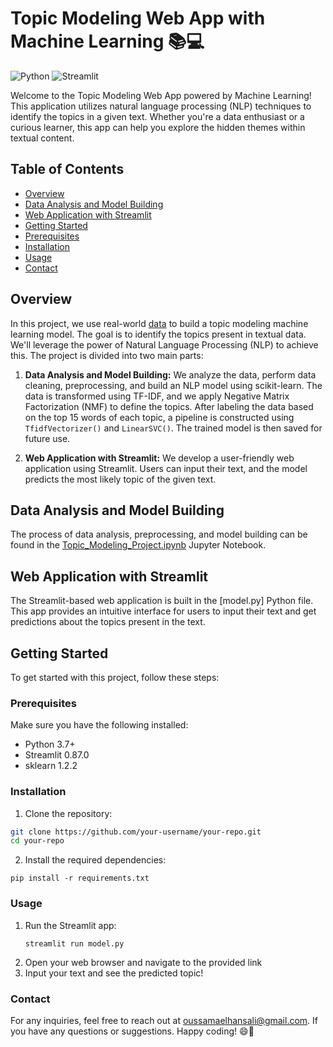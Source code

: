 # Topic Modeling Web App with Machine Learning 📚💻

![Python](https://img.shields.io/badge/Python-3.7%2B-blue)
![Streamlit](https://img.shields.io/badge/Streamlit-0.87.0-brightgreen)

Welcome to the Topic Modeling Web App powered by Machine Learning! This application utilizes natural language processing (NLP) techniques to identify the topics in a given text. Whether you're a data enthusiast or a curious learner, this app can help you explore the hidden themes within textual content.

## Table of Contents

- [Overview](#overview)
- [Data Analysis and Model Building](#data-analysis-and-model-building)
- [Web Application with Streamlit](#web-application-with-streamlit)
- [Getting Started](#getting-started)
- [Prerequisites](#prerequisites)
- [Installation](#installation)
- [Usage](#usage)
- [Contact](#contact)

## Overview

In this project, we use real-world [data](https://drive.google.com/file/d/1u_WTgFmcZTCAfNo3tXvGwBXt19btch9Y/view?usp=sharing)  to build a topic modeling machine learning model. The goal is to identify the topics present in textual data. We'll leverage the power of Natural Language Processing (NLP) to achieve this. The project is divided into two main parts:

1. **Data Analysis and Model Building:** We analyze the data, perform data cleaning, preprocessing, and build an NLP model using scikit-learn. The data is transformed using TF-IDF, and we apply Negative Matrix Factorization (NMF) to define the topics. After labeling the data based on the top 15 words of each topic, a pipeline is constructed using `TfidfVectorizer()` and `LinearSVC()`. The trained model is then saved for future use.

2. **Web Application with Streamlit:** We develop a user-friendly web application using Streamlit. Users can input their text, and the model predicts the most likely topic of the given text.

## Data Analysis and Model Building

The process of data analysis, preprocessing, and model building can be found in the [Topic_Modeling_Project.ipynb](https://colab.research.google.com/drive/1B-QvuNhchbBC03XKh5MMmh78ffpQ61T0?usp=sharing) Jupyter Notebook.

## Web Application with Streamlit

The Streamlit-based web application is built in the [model.py] Python file. This app provides an intuitive interface for users to input their text and get predictions about the topics present in the text.

## Getting Started

To get started with this project, follow these steps:

### Prerequisites

Make sure you have the following installed:

- Python 3.7+
- Streamlit 0.87.0
- sklearn 1.2.2

### Installation

1. Clone the repository:

```bash
git clone https://github.com/your-username/your-repo.git
cd your-repo
```
2. Install the required dependencies:
```
pip install -r requirements.txt
```

### Usage

1. Run the Streamlit app:
   ```
   streamlit run model.py
   ```
2. Open your web browser and navigate to the provided link
3. Input your text and see the predicted topic!


### Contact

For any inquiries, feel free to reach out at [oussamaelhansali@gmail.com](mailto:oussamaelhansali@gmail.com).
If you have any questions or suggestions. Happy coding! 😄🚀
